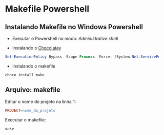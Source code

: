 # Makefile Powershell

## Instalando Makefile no Windows Powershell


* Executar o Powershell no modo: *Administrative shell*

* Instalando o [Chocolatey](https://chocolatey.org/install)
``` powershell
Set-ExecutionPolicy Bypass -Scope Process -Force; [System.Net.ServicePointManager]::SecurityProtocol = [System.Net.ServicePointManager]::SecurityProtocol -bor 3072; iex ((New-Object System.Net.WebClient).DownloadString('https://community.chocolatey.org/install.ps1'))
```

* Instalando o makefile
```
choco install make
```

## Arquivo: makefile

Editar o nome do projeto na linha 1:
``` makefile
PROJECT=nome_do_projeto
```


Executar o makefile:
``` powershell
make
```

